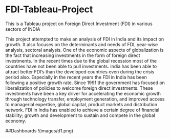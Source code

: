 # FDI-Tableau-Project
This is a Tableau project on Foreign Direct Investment (FDI) in various sectors of INDIA 

This project attempted to make an analysis of FDI in India and its impact on growth. It also focuses on the determinants and needs of FDI, year-wise analysis, sectoral analysis. One of the economic aspects of globalization is the fact that increasing investments in the form of foreign direct investments. In the recent times due to the global recession most of the countries have not been able to pull investments. India has been able to attract better FDI’s than the developed countries even during the crisis period also. Especially in the recent years the FDI in India has been following a positive growth rate. Since 1991 the government has focused on liberalization of policies to welcome foreign direct investments. These investments have been a key driver for accelerating the economic growth through technology transfer, employment generation, and improved access to managerial expertise, global capital, product markets and distribution network. FDI in India has enabled to achieve a certain degree of financial stability; growth and development to sustain and compete in the global economy.

##Dashboards
!(images/d1.png)
